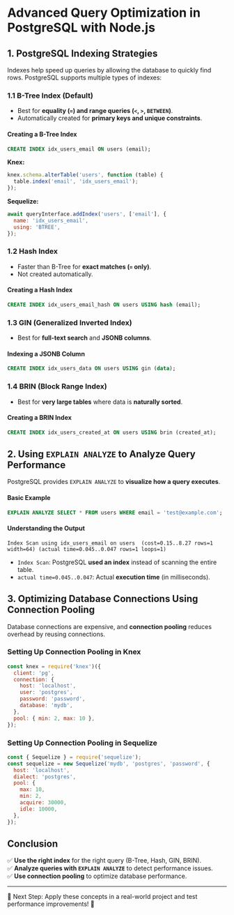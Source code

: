 # Advanced Query Optimization in PostgreSQL with Node.js

## 1. PostgreSQL Indexing Strategies
Indexes help speed up queries by allowing the database to quickly find rows. PostgreSQL supports multiple types of indexes:

### 1.1 B-Tree Index (Default)
- Best for **equality (`=`) and range queries (`<`, `>`, `BETWEEN`)**.
- Automatically created for **primary keys and unique constraints**.

#### Creating a B-Tree Index
```sql
CREATE INDEX idx_users_email ON users (email);
```
**Knex:**
```js
knex.schema.alterTable('users', function (table) {
  table.index('email', 'idx_users_email');
});
```
**Sequelize:**
```js
await queryInterface.addIndex('users', ['email'], {
  name: 'idx_users_email',
  using: 'BTREE',
});
```

### 1.2 Hash Index
- Faster than B-Tree for **exact matches (`=` only)**.
- Not created automatically.

#### Creating a Hash Index
```sql
CREATE INDEX idx_users_email_hash ON users USING hash (email);
```

### 1.3 GIN (Generalized Inverted Index)
- Best for **full-text search** and **JSONB columns**.

#### Indexing a JSONB Column
```sql
CREATE INDEX idx_users_data ON users USING gin (data);
```

### 1.4 BRIN (Block Range Index)
- Best for **very large tables** where data is **naturally sorted**.

#### Creating a BRIN Index
```sql
CREATE INDEX idx_users_created_at ON users USING brin (created_at);
```

## 2. Using `EXPLAIN ANALYZE` to Analyze Query Performance
PostgreSQL provides `EXPLAIN ANALYZE` to **visualize how a query executes**.

#### Basic Example
```sql
EXPLAIN ANALYZE SELECT * FROM users WHERE email = 'test@example.com';
```
#### Understanding the Output
```
Index Scan using idx_users_email on users  (cost=0.15..8.27 rows=1 width=64) (actual time=0.045..0.047 rows=1 loops=1)
```
- `Index Scan`: PostgreSQL **used an index** instead of scanning the entire table.
- `actual time=0.045..0.047`: Actual **execution time** (in milliseconds).

## 3. Optimizing Database Connections Using Connection Pooling
Database connections are expensive, and **connection pooling** reduces overhead by reusing connections.

### Setting Up Connection Pooling in Knex
```js
const knex = require('knex')({
  client: 'pg',
  connection: {
    host: 'localhost',
    user: 'postgres',
    password: 'password',
    database: 'mydb',
  },
  pool: { min: 2, max: 10 },
});
```

### Setting Up Connection Pooling in Sequelize
```js
const { Sequelize } = require('sequelize');
const sequelize = new Sequelize('mydb', 'postgres', 'password', {
  host: 'localhost',
  dialect: 'postgres',
  pool: {
    max: 10,
    min: 2,
    acquire: 30000,
    idle: 10000,
  },
});
```

## Conclusion
✅ **Use the right index** for the right query (B-Tree, Hash, GIN, BRIN).  
✅ **Analyze queries with `EXPLAIN ANALYZE`** to detect performance issues.  
✅ **Use connection pooling** to optimize database performance.  

---

🔹 Next Step: Apply these concepts in a real-world project and test performance improvements! 🚀
